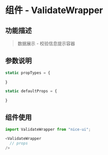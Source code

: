 # 组件 - ValidateWrapper

## 功能描述

> 数据展示 - 校验信息提示容器

## 参数说明

```javascript
static propTypes = {
  
}

static defaultProps = {
  
}
```

## 组件使用

```javascript
import ValidateWrapper from "nice-ui";

<ValidateWrapper
  // props
/>
```